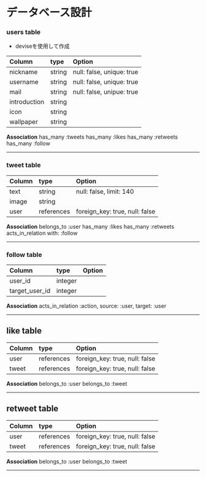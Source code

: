 # データベース設計

### users table
* deviseを使用して作成

| Column   | type   | Option |
|:--|:--|:---|
| nickname     | string | null: false, unique: true |
| username     | string | null: false, unique: true |
| mail         | string | null: false, unipue: true |
| introduction | string |  |
| icon         | string |  |
| wallpaper    | string |  |

**Association**
has_many :tweets
has_many :likes
has_many :retweets
has_many :follow
***

### tweet table

| Column   | type   | Option |
|:--|:--|:---|
| text  | string | null: false, limit: 140 |
| image | string |  |
| user  | references | foreign_key: true, null: false |

**Association**
belongs_to :user
has_many :likes
has_many :retweets
acts_in_relation with: :follow
***

### follow table

| Column   | type   | Option |
|:--|:--|:---|
| user_id        | integer |  |
| target_user_id | integer |  |

**Association**
acts_in_relation :action, source: :user, target: :user
***

## like table

| Column   | type   | Option |
|:--|:--|:---|
| user  | references | foreign_key: true, null: false |
| tweet | references | foreign_key: true, null: false |

**Association**
belongs_to :user
belongs_to :tweet
***

## retweet table

| Column   | type   | Option |
|:--|:--|:---|
| user  | references | foreign_key: true, null: false |
| tweet | references | foreign_key: true, null: false |

**Association**
belongs_to :user
belongs_to :tweet
***

